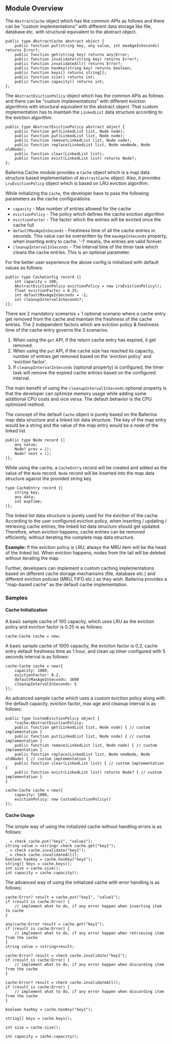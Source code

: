 ## Module Overview

The `AbstractCache` object which has the common APIs as follows and there can be "custom implementations" with different data storage like file, database etc. with structural equivalent to the abstract object.

```ballerina
public type AbstractCache abstract object {
    public function put(string key, any value, int maxAgeInSeconds) returns Error?;
    public function get(string key) returns any|Error;
    public function invalidate(string key) returns Error?;
    public function invalidateAll() returns Error?;
    public function hasKey(string key) returns boolean;
    public function keys() returns string[];
    public function size() returns int;
    public function capacity() returns int;
};
```

The `AbstractEvictionPolicy` object which has the common APIs as follows and there can be "custom implementations" with different eviction algorithms with structural equivalent to the abstract object. That custom implementation has to maintain the `LinkedList` data structure according to the eviction algorithm.

```ballerina
public type AbstractEvictionPolicy abstract object {
    public function get(LinkedList list, Node node);
    public function put(LinkedList list, Node node);
    public function remove(LinkedList list, Node node);
    public function replace(LinkedList list, Node newNode, Node oldNode);
    public function clear(LinkedList list);
    public function evict(LinkedList list) returns Node?;
};
```

Ballerina Cache module provides a `Cache` object which is a map data structure based implementation of `AbstractCache` object. Also, it provides `LruEvictionPolicy` object which is based on LRU eviction algorithm.

While initializing the `Cache`, the developer have to pass the following parameters as the cache configurations.
- `capacity` - Max number of entries allowed for the cache
- `evictionPolicy` - The policy which defines the cache eviction algorithm
- `evictionFactor` - The factor which the entries will be evicted once the cache full
- `defaultMaxAgeInSeconds` - Freshness time of all the cache entries in seconds. This value can be overwritten by the `maxAgeInSeconds` property, when inserting entry to cache. '-1' means, the entries are valid forever.
- `cleanupIntervalInSeconds` - The interval time of the timer task which cleans the cache entries. This is an optional parameter.

For the better user experience the above config is initialized with default values as follows:

```ballerina
public type CacheConfig record {|
    int capacity = 100;
    AbstractEvictionPolicy evictionPolicy = new LruEvictionPolicy();
    float evictionFactor = 0.25;
    int defaultMaxAgeInSeconds = -1;
    int cleanupIntervalInSeconds?;
|};
```

There are 2 mandatory scenarios + 1 optional scenario where a cache entry get removed from the cache and maintain the freshness of the cache entries. The 2 independent factors which are eviction policy & freshness time of the cache  entry governs the 3 scenarios.

1. When using the `get` API, if the return cache entry has expired, it get removed.
2. When using the `put` API, if the cache size has reached its capacity, number of entries get removed based on the 'eviction policy' and 'eviction factor'.
3. If `cleanupIntervalInSeconds` (optional property) is configured, the timer task will remove the expired cache entries based on the configured interval.

The main benefit of using the `cleanupIntervalInSeconds` optional property is that the developer can optimize memory usage while adding some additional CPU costs and vice versa. The default behavior is the CPU optimized method.

The concept of the default `Cache` object is purely based on the Ballerina map data structure and a linked list data structure. The key of the map entry would be a string and the value of the map entry would be a node of the linked list.

```ballerina
public type Node record {|
    any value;
    Node? prev = ();
    Node? next = ();
|};
```

While using the cache, a `CacheEntry` record will be created and added as the value of the `Node` record. `Node` record will be inserted into the map data structure against the provided string key.

```ballerina
type CacheEntry record {|
    string key;
    any data;
    int expTime;
|};
```

The linked list data structure is purely used for the eviction of the cache. According to the user configured eviction policy, when inserting / updating / retrieving cache entries, the linked list data structure should get updated. Therefore, when eviction happens, cache entries can be removed efficiently, without iterating the complete map data structure.

**Example:** If the eviction policy is LRU, always the MRU item will be the head of the linked list. When eviction happens, nodes from the tail will be deleted without iterating the map.

Further, developers can implement a custom caching implementations based on different cache storage mechanisms (file, database etc.) and different eviction policies (MRU, FIFO etc.) as they wish. Ballerina provides a "map-based cache" as the default cache implementation.

### Samples

#### Cache Initialization

A basic sample cache of 100 capacity, which uses LRU as the eviction policy and eviction factor is 0.25 is as follows:
```ballerina
cache:Cache cache = new;
```

A basic sample cache of 1000 capacity, the eviction factor is 0.2, cache entry default freshness time as 1 hour, and clean up timer configured with 5 seconds interval  is as follows:
```ballerina
cache:Cache cache = new({
    capacity: 1000,
    evictionFactor: 0.2,
    defaultMaxAgeInSeconds: 3600
    cleanupIntervalInSeconds: 5
});
```

An advanced sample cache which uses a custom eviction policy along with the default capacity, eviction factor, max age and cleanup interval is as follows:
```ballerina
public type CustomEvictionPolicy object {
    *cache:AbstractEvictionPolicy;
    public function get(LinkedList list, Node node) { // custom implementation }
    public function put(LinkedList list, Node node) { // custom implementation }
    public function remove(LinkedList list, Node node) { // custom implementation }
    public function replace(LinkedList list, Node newNode, Node oldNode) { // custom implementation }
    public function clear(LinkedList list) { // custom implementation }
    public function evict(LinkedList list) returns Node? { // custom implementation }
}

cache:Cache cache = new({
    capacity: 1000,
    evictionPolicy: new CustomEvictionPolicy()
});
```

#### Cache Usage

The simple way of using the initialized cache without handling errors is as follows:
```ballerina
_ = check cache.put("key1", "value1");
string value = <string> check cache.get("key1");
_ = check cache.invalidate("key1");
_ = check cache.invalidateAll();
boolean hasKey = cache.hasKey("key1");
string[] keys = cache.keys();
int size = cache.size();
int capacity = cache.capacity();
```

The advanced way of using the initialized cache with error handling is as follows:
```ballerina
cache:Error? result = cache.put("key1", "value1");
if (result is cache:Error) {
    // implement what to do, if any error happen when inserting item to cache
}

any|cache:Error result = cache.get("key1");
if (result is cache:Error) {
    // implement what to do, if any error happen when retrieving item from the cache
}
string value = <string>result;

cache:Error? result = check cache.invalidate("key1");
if (result is cache:Error) {
    // implement what to do, if any error happen when discarding item from the cache
}

cache:Error? result = check cache.invalidateAll();
if (result is cache:Error) {
    // implement what to do, if any error happen when discarding item from the cache
}

boolean hasKey = cache.hasKey("key1");

string[] keys = cache.keys();

int size = cache.size();

int capacity = cache.capacity();
```
